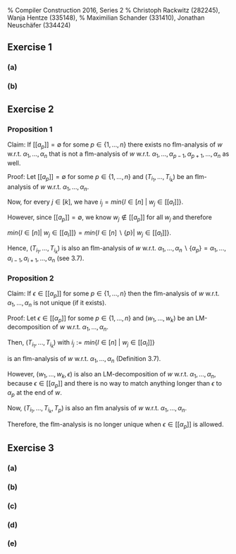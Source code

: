 % Compiler Construction 2016, Series 2
% Christoph Rackwitz (282245), Wanja Hentze (335148),
% Maximilian Schander (331410), Jonathan Neuschäfer (334424)


## Exercise 1

### (a)

### (b)

## Exercise 2

### Proposition 1

Claim: If $[[a_p]] = \emptyset$ for some $p \in \{ 1, ..., n\}$ there exists no flm-analysis of $w$ w.r.t. $\alpha_1,...,\alpha_n$ that is not a flm-analysis of $w$ w.r.t. $\alpha_1,...,\alpha_{p-1},\alpha_{p+1},...,\alpha_n$ as well.

Proof: Let $[[a_p]] = \emptyset$ for some $p \in \{ 1, ..., n\}$ and $(T_{i_1},...,T_{i_k})$ be an flm-analysis of $w$ w.r.t. $\alpha_1,...,\alpha_n$.

Now, for every $j \in [k]$, we have $i_j = min\{I\in [n] ~|~ w_j \in [[a_I]]\}$.

However, since $[[a_p]] = \emptyset$, we know $w_j \notin [[a_p]]$ for all $w_j$ and therefore

$min\{I\in [n] |~ w_j \in [[a_I]]\} = min\{I\in [n] \backslash \{p\} |~ w_j \in [[a_I]]\}$.

Hence, $(T_{i_1},...,T_{i_k})$ is also an flm-analysis of $w$ w.r.t. $\alpha_1,...,\alpha_n \backslash \{\alpha_p\} = \alpha_1,...,\alpha_{i-1},\alpha_{i+1},...,\alpha_n$ (see 3.7).

### Proposition 2

Claim: If $\epsilon \in [[\alpha_p]]$ for some $p \in \{1,...,n\}$ then the flm-analysis of $w$ w.r.t. $\alpha_1, . . . , \alpha_n$ is not unique (if it
exists).

Proof: Let $\epsilon \in [[\alpha_p]]$ for some $p \in \{1,...,n\}$ and $(w_1,...,w_k)$ be an LM-decomposition of $w$ w.r.t. $\alpha_1,...,\alpha_n$. 

Then, $(T_{i_1},...,T_{i_k})$ with $i_j := min\{I\in [n] ~|~ w_j \in [[a_I]]\}$

is an flm-analysis of $w$ w.r.t. $\alpha_1,...,\alpha_n$ (Definition 3.7).

However, $(w_1,...,w_k, \epsilon)$ is also an LM-decomposition of $w$ w.r.t. $\alpha_1,...,\alpha_n$, because $\epsilon \in [[\alpha_p]]$ and there is no way to match anything longer than $\epsilon$ to $\alpha_p$ at the end of $w$.

Now, $(T_{i_1},...,T_{i_k}, T_p)$ is also an flm analysis of $w$ w.r.t. $\alpha_1,...,\alpha_n$.

Therefore, the flm-analysis is no longer unique when $\epsilon \in [[\alpha_p]]$ is allowed.

## Exercise 3

### (a)

### (b)

### (c)

### (d)

### (e)
